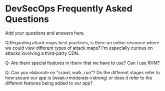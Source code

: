 # DevSecOps Frequently Asked Questions

Add your questions and answers here.

Q:Regarding attack maps best practices, is there an online resource where we could view different types of attack maps?  I'm especially curious on attacks involving a third-party CDN.

Q: Are there special features in rbenv that we have to use? Can I use RVM?

Q: Can you elaborate on "crawl, walk, run"? Do the different stages refer to how secure our app is (weak->moderate->strong) or does it refer to the different features being added to our app?

